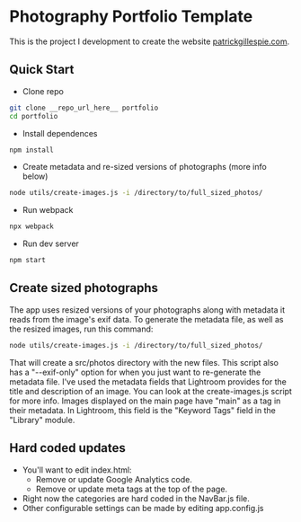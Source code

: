 # Photography Portfolio Template

This is the project I development to create the website [patrickgillespie.com](https://patrickgillespie.com). 

## Quick Start

* Clone repo 
```bash
git clone __repo_url_here__ portfolio
cd portfolio
```
* Install dependences
```bash
npm install
```
* Create metadata and re-sized versions of photographs (more info below)
```bash
node utils/create-images.js -i /directory/to/full_sized_photos/
```
* Run webpack
```bash
npx webpack
```
* Run dev server
```bash
npm start
```

## Create sized photographs

The app uses resized versions of your photographs along with metadata it reads from the image's exif data. To generate the metadata file, as well as the resized images, run this command:

```bash
node utils/create-images.js -i /directory/to/full_sized_photos/
```

That will create a src/photos directory with the new files. This script also has a "--exif-only" option for when you just want to re-generate the metadata file. I've used the metadata fields that Lightroom provides for the title and description of an image. You can look at the create-images.js script for more info. Images displayed on the main page have "main" as a tag in their metadata. In Lightroom, this field is the "Keyword Tags" field in the "Library" module.


## Hard coded updates

* You'll want to edit index.html:
  * Remove or update Google Analytics code.
  * Remove or update meta tags at the top of the page.
* Right now the categories are hard coded in the NavBar.js file.
* Other configurable settings can be made by editing app.config.js
